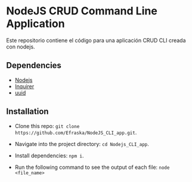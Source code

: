 # NodeJS CRUD Command Line Application
Este repositorio contiene el código para una aplicación CRUD CLI creada con nodejs.

## Dependencies
- [Nodejs](https://nodejs.org/en/)
- [Inquirer](https://www.npmjs.com/package/inquirer)
- [uuid](https://www.npmjs.com/package/uuid)

## Installation
- Clone this repo: 
`git clone https://github.com/Efraska/NodeJS_CLI_app.git`.

- Navigate into the project directory: 
`cd Nodejs_CLI_app`.

- Install dependencies: 
`npm i`.

- Run the following command to see the output of each file: 
`node <file_name>`